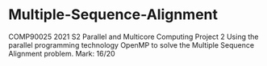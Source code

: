 # Multiple-Sequence-Alignment
COMP90025 2021 S2 Parallel and Multicore Computing Project 2
Using the parallel programming technology OpenMP to solve the Multiple Sequence Alignment problem.
Mark: 16/20
